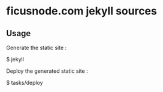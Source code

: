 # ficusnode.com jekyll sources

## Usage

Generate the static site :

  $ jekyll

Deploy the generated static site :

  $ tasks/deploy
